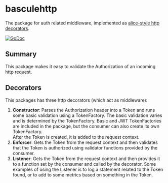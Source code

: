# basculehttp

The package for auth related middleware, implemented as [alice-style http decorators](https://github.com/justinas/alice).

[![GoDoc](https://godoc.org/github.com/Comcast/comcast-bascule/bascule/basculehttp?status.svg)](https://godoc.org/github.com/Comcast/comcast-bascule/bascule/basculehttp)

## Summary

This package makes it easy to validate the Authorization of an incoming http 
request.

## Decorators

This packages has three http decorators (which act as middleware):

1. **Constructor**: Parses the Authorization header into a Token and runs some 
   basic validation using a TokenFactory.  The basic validation varies and is 
   determined by the TokenFactory.  Basic and JWT TokenFactories are included 
   in the package, but the consumer can also create its own TokenFactory.  
   After the Token is created, it is added to the request context.
2. **Enforcer**: Gets the Token from the request context and then validates 
   that the Token is authorized using validator functions provided by the 
   consumer.
3. **Listener**: Gets the Token from the request context and then provides it 
   to a function set by the consumer and called by the decorator.  Some 
   examples of using the Listener is to log a statement related to the Token 
   found, or to add to some metrics based on something in the Token.
